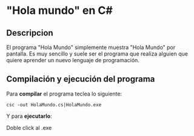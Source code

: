 # "Hola mundo" en C#

## Descripcion

El programa "Hola Mundo" simplemente muestra "Hola Mundo" por pantalla. Es muy sencillo y suele ser el programa que realiza alguien que quiere aprender un nuevo lenguaje de programación.

## Compilación y ejecución del programa

Para **compilar** el programa teclea lo siguiente:
```console
csc -out HolaMundo.cs|HolaMundo.exe
```

Y para **ejecutarlo**:

Doble click al .exe
